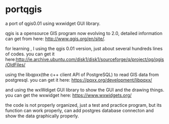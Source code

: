 portqgis
========

a port of qgis0.01 using wxwidget GUI library.

qgis is a opensource GIS program now evolving to 2.0, detailed information can get from here: 
http://www.qgis.org/en/site/.

for learning , I using the qgis 0.01 version, just about several hundreds lines of codes. you can get it here:http://ie.archive.ubuntu.com/disk1/disk1/sourceforge/q/project/qg/qgis/OldFiles/


using the libqpxx(the c++ client API of PostgreSQL) to read GIS data from postgresql. you can get it here: https://pqxx.org/development/libpqxx/


and using the wxWdiget GUI library to show the GUI and the drawing things. you can get the wxwidget here:
https://www.wxwidgets.org/


the code is not properly organized, just a test and practice program, but its function can work properly, 
can add postgres database connecton and show the data graphically properly. 
